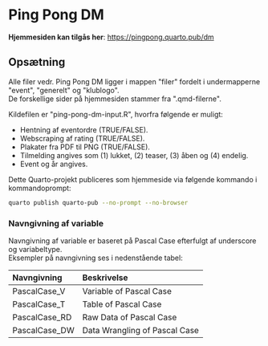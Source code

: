 # Ping Pong DM

**Hjemmesiden kan tilgås her**: https://pingpong.quarto.pub/dm

## Opsætning

Alle filer vedr. Ping Pong DM ligger i mappen "filer" fordelt i undermapperne "event", "generelt" og "klublogo".\
De forskellige sider på hjemmesiden stammer fra ".qmd-filerne".

Kildefilen er "ping-pong-dm-input.R", hvorfra følgende er muligt:

-   Hentning af eventordre (TRUE/FALSE).
-   Webscraping af rating (TRUE/FALSE).
-   Plakater fra PDF til PNG (TRUE/FALSE).
-   Tilmelding angives som (1) lukket, (2) teaser, (3) åben og (4) endelig.
-   Event og år angives.

Dette Quarto-projekt publiceres som hjemmeside via følgende kommando i kommandoprompt:

``` bash
quarto publish quarto-pub --no-prompt --no-browser
```

### Navngivning af variable

Navngivning af variable er baseret på Pascal Case efterfulgt af underscore og variabeltype.\
Eksempler på navngivning ses i nedenstående tabel:

| Navngivning   | Beskrivelse                   |
|:--------------|:------------------------------|
| PascalCase_V  | Variable of Pascal Case       |
| PascalCase_T  | Table of Pascal Case          |
| PascalCase_RD | Raw Data of Pascal Case       |
| PascalCase_DW | Data Wrangling of Pascal Case |